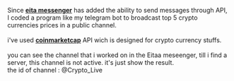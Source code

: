 Since <a href="https://eitaa.com/"><b>eita messenger</b></a> has added the ability to send messages through API, I coded a program like my telegram bot to broadcast top 5 crypto currencies prices in a public channel. <br><br> i've used <a href="https://pro.coinmarketcap.com"><b>coinmarketcap</b></a> API wich is designed for crypto currency stuffs.<br><br>you can see the channel that i worked on in the Eitaa meseenger, till i find a server, this channel is not active. it's just show the result. <br>the id of channel : @Crypto_Live
